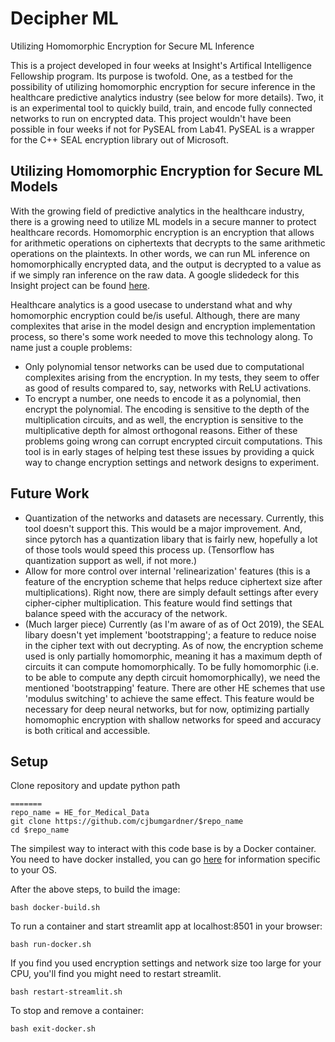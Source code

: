 # Decipher ML
Utilizing Homomorphic Encryption for Secure ML Inference

This is a project developed in four weeks at Insight's Artifical Intelligence Fellowship program. Its purpose is twofold. One, as a testbed for the possibility of utilizing homomorphic encryption for secure inference in the healthcare predictive analytics industry (see below for more details). Two, it is an experimental tool to quickly build, train, and encode fully connected networks to run on encrypted data. This project wouldn't have been possible in four weeks if not for PySEAL from Lab41. PySEAL is a wrapper for the C++ SEAL encryption library out of Microsoft.

## Utilizing Homomorphic Encryption for Secure ML Models
With the growing field of predictive analytics in the healthcare industry, there is a growing need to utilize ML models in a secure manner to protect healthcare records. Homomorphic encryption is an encryption that allows for arithmetic operations on ciphertexts that decrypts to the same arithmetic operations on the plaintexts. In other words, we can run ML inference on homomorphically encrypted data, and the output is decrypted to a value as if we simply ran inference on the raw data. A google slidedeck for this Insight project can be found [here](https://docs.google.com/presentation/d/15EZNeUMWxDNn39WEwgoHw3fQwY_7OZWdggyzbdaYs-I/edit?usp=sharing]).

Healthcare analytics is a good usecase to understand what and why homomorphic encryption could be/is useful. Although, there are many complexites that arise in the model design and encryption implementation process, so there's some work needed to move this technology along. To name just a couple problems:
- Only polynomial tensor networks can be used due to computational complexites arising from the encryption. In my tests, they seem to offer as good of results compared to, say, networks with ReLU activations.
- To encrypt a number, one needs to  encode it as a polynomial, then encrypt the polynomial. The encoding is sensitive to the depth of the multiplication circuits, and as well, the encryption is sensitive to the multiplicative depth for almost orthogonal reasons. Either of these problems going wrong can corrupt encrypted circuit computations. This tool is in early stages of helping test these issues by providing a quick way to change encryption settings and network designs to experiment.


## Future Work
 
- Quantization of the networks and datasets are necessary. Currently, this tool doesn't support this. This would be a major improvement. And, since pytorch has a quantization libary that is fairly new, hopefully a lot of those tools would speed this process up. (Tensorflow has quantization support as well, if not more.)
- Allow for more control over internal 'relinearization' features (this is a feature of the encryption scheme that helps 
reduce ciphertext size after multiplications). Right now, there are simply default settings after every cipher-cipher multiplication. This feature would find settings that balance speed with the accuracy of the network.
- (Much larger piece) Currently (as I'm aware of as of Oct 2019), the SEAL libary doesn't yet implement 'bootstrapping'; a feature to reduce noise in the cipher text with out decrypting. As of now, the encryption scheme used is only partially homomorphic, meaning it has a maximum depth of circuits it can compute homomorphically. To be fully homomorphic (i.e. to be able to compute any depth circuit homomorphically), we need the mentioned 'bootstrapping' feature. There are other HE schemes that use 'modulus switching' to achieve the same effect. This feature would be necessary for deep neural networks, but for now, optimizing partially homomophic encryption with shallow networks for speed and accuracy is both critical and accessible. 





## Setup
Clone repository and update python path
```
=======
repo_name = HE_for_Medical_Data
git clone https://github.com/cjbumgardner/$repo_name
cd $repo_name

```

The simpilest way to interact with this code base is by a Docker container. You need to have docker installed, you can go [here](https://docs.docker.com/install/) for information specific to your OS. 

After the above steps, to build the image: 
```
bash docker-build.sh

```
To run a container and start streamlit app at localhost:8501 in your browser:
```
bash run-docker.sh
```

If you find you used encryption settings and network size too large for your CPU, you'll find you might need to restart 
streamlit.

```
bash restart-streamlit.sh
```

To stop and remove a container:

```
bash exit-docker.sh
```